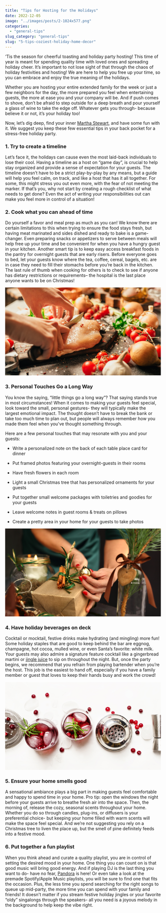 ```yaml
---
title: "Tips for Hosting for the Holidays"
date: 2022-12-05
image: "../images/posts/2-1024x577.png"
categories: 
  - "general-tips"
slug_category: "general-tips"
slug: "5-tips-coziest-holiday-home-decor"
---
```


‘Tis the season for cheerful toasting and holiday party hosting! This time of year is meant for spending quality time with loved ones and spreading holiday cheer. It’s important to not lose sight of that through the chaos of holiday festivities and hosting! We are here to help you free up your time, so you can embrace and enjoy the true meaning of the holidays.  

Whether you are hosting your entire extended family for the week or just a few neighbors for the day, the more prepared you feel when entertaining guests, the more at ease you and your company will be. And if push comes to shove, don’t be afraid to step outside for a deep breath and pour yourself a glass of wine to take the edge off. Whatever gets you through- because believe it or not, it’s your holiday too! 

Now, let’s dig deep, find your inner [Martha Stewart](https://www.marthastewart.com), and have some fun with it. We suggest you keep these few essential tips in your back pocket for a stress-free holiday party.   

### **1\. Try to create a timeline**  

Let’s face it, the holidays can cause even the most laid-back individuals to lose their cool. Having a timeline as a host on “game day”, is crucial to help stay organized and provide a sense of expectation for your guests. The timeline doesn’t have to be a strict play-by-play by any means, but a guide will help you feel calm, on track, and like a host that has it all together. For some, this might stress you out even more, with the fear of not meeting the marker. If that’s you, why not start by creating a rough checklist of what needs to get done? Even the act of writing your responsibilities out can make you feel more in control of a situation! 

### **2\. Cook what you can ahead of time** 

Do yourself a favor and meal prep as much as you can! We know there are certain limitations to this when trying to ensure the food stays fresh, but having meat marinated and sides dished and ready to bake is a game-changer. Even preparing snacks or appetizers to serve between meals will help free up your time and be convenient for when you have a hungry guest in your kitchen. Another smart tip is to keep easy access breakfast foods in the pantry for overnight guests that are early risers. Before everyone goes to bed, let your guests know where the tea, coffee, cereal, bagels, etc. are in case they need to fill their stomachs before you’re back in the kitchen. The last rule of thumb when cooking for others is to check to see if anyone has dietary restrictions or requirements– the hospital is the last place anyone wants to be on Christmas! 

![](../images/posts/2-1024x577.png)

### ****3\. Personal Touches Go a Long Way****  

You know the saying, “little things go a long way”? That saying stands true in most circumstances! When it comes to making your guests feel special, look toward the small, personal gestures- they will typically make the largest emotional impact. The thought doesn’t have to break the bank or take too much time to plan out, but people will always remember how you made them feel when you've thought something through. 

Here are a few personal touches that may resonate with you and your guests: 

- Write a personalized note on the back of each table place card for dinner 

- Put framed photos featuring your overnight-guests in their rooms 

- Have fresh flowers in each room  

- Light a small Christmas tree that has personalized ornaments for your guests 

- Put together small welcome packages with toiletries and goodies for your guests 

- Leave welcome notes in guest rooms & treats on pillows 

- Create a pretty area in your home for your guests to take photos 

![](../images/posts/3-1024x577.png)

### **4\. Have holiday beverages on deck** 

Cocktail or mocktail, festive drinks make hydrating (and mingling) more fun! Some holiday staples that are good to keep behind the bar are eggnog, champagne, hot cocoa, mulled wine, or even Santa’s favorite: white milk. Your guests may also admire a signature feature cocktail like a gingerbread martini or [jingle juice](https://www.delish.com/cooking/recipe-ideas/recipes/a56844/jingle-juice-recipe/) to sip on throughout the night. But, once the party begins, we recommend that you refrain from playing bartender when you’re the host. This job is the easiest to hand off, especially if you have a family member or guest that loves to keep their hands busy and work the crowd! 

![](../images/posts/4-1-1024x577.png)

### **5\. Ensure your home smells good** 

A sensational ambiance plays a big part in making guests feel comfortable and happy to spend time in your home. Pro tip: open the windows the night before your guests arrive to breathe fresh air into the space. Then, the morning of, release the cozy, seasonal scents throughout your home. Whether you do so through candles, plug-ins, or diffusers is your preferential choice- but keeping your home filled with warm scents will make the space feel special. And we’re not suggesting you rely on a Christmas tree to liven the place up, but the smell of pine definitely feeds into a festive mood. 

### **6\. Put together a fun playlist**  

When you think ahead and curate a quality playlist, you are in control of setting the desired mood in your home. One thing you can count on is that good music will bring good energy. And if playing DJ is the last thing you want to do- have no fear, [Pandora](https://www.pandora.com) is here! Or even take a look at the premade Spotify/Apple Music playlists, you will be sure to find one that fits the occasion. Plus, the less time you spend searching for the right songs to queue up mid-party, the more time you can spend with your family and friends! It doesn't matter if you stream festive holiday jingles or your favorite “oldy” singalongs through the speakers- all you need is a joyous melody in the background to help keep the vibe right.
